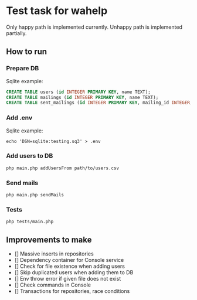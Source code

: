 # Test task for wahelp

Only happy path is implemented currently. Unhappy path is implemented partially.

## How to run

### Prepare DB

Sqlite example:

```sql
CREATE TABLE users (id INTEGER PRIMARY KEY, name TEXT);
CREATE TABLE mailings (id INTEGER PRIMARY KEY, name TEXT);
CREATE TABLE sent_mailings (id INTEGER PRIMARY KEY, mailing_id INTEGER, user_id INTEGER);
```

### Add .env

Sqlite example:

```fish
echo 'DSN=sqlite:testing.sq3' > .env
```

### Add users to DB

```fish
php main.php addUsersFrom path/to/users.csv
```

### Send mails

```fish
php main.php sendMails
```

### Tests

```fish
php tests/main.php
```

## Improvements to make

- [] Massive inserts in repositories
- [] Dependency container for Console service
- [] Check for file existence when adding users
- [] Skip duplicated users when adding them to DB
- [] Env throw error if given file does not exist
- [] Check commands in Console
- [] Transactions for repositories, race conditions
